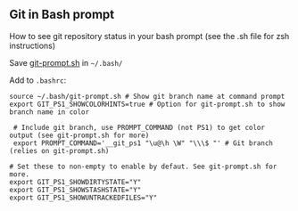 ## Git in Bash prompt

How to see git repository status in your bash prompt (see the .sh file for zsh instructions)

Save [git-prompt.sh](https://raw.githubusercontent.com/git/git/master/contrib/completion/git-prompt.sh) in `~/.bash/`

Add to `.bashrc`:

```
source ~/.bash/git-prompt.sh # Show git branch name at command prompt
export GIT_PS1_SHOWCOLORHINTS=true # Option for git-prompt.sh to show branch name in color

 # Include git branch, use PROMPT_COMMAND (not PS1) to get color output (see git-prompt.sh for more)
 export PROMPT_COMMAND='__git_ps1 "\u@\h \W" "\\\$ "' # Git branch (relies on git-prompt.sh)
```

```
# Set these to non-empty to enable by defaut. See git-prompt.sh for more.
export GIT_PS1_SHOWDIRTYSTATE="Y"
export GIT_PS1_SHOWSTASHSTATE="Y"
export GIT_PS1_SHOWUNTRACKEDFILES="Y"
```
